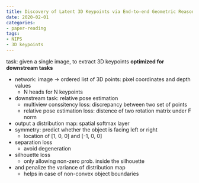 ```yaml
---
title: Discovery of Latent 3D Keypoints via End-to-end Geometric Reasoning
date: 2020-02-01
categories:
- paper-reading
tags:
- NIPS
- 3D keypoints
---
```


task: given a single image, to extract 3D keypoints **optimized for downstream tasks**
- network: image ->  ordered list of 3D points: pixel coordinates and depth values
    - N heads for N keypoints
- downstream task: relative pose estimation
    - multiview conssitency loss: discrepancy between two set of points
    - relative pose estimation loss: distence of two rotation matrix under F norm
- output a distribution map: spatial softmax layer
- symmetry: predict whether the object is facing left or right
    - location of [1, 0, 0] and [-1, 0, 0]
- separation loss
    - avoid degeneration
- silhouette loss
    - only allowing non-zero prob. inside the silhouette
- and penalize the variance of distribution map
    - helps in case of non-convex object boundaries
